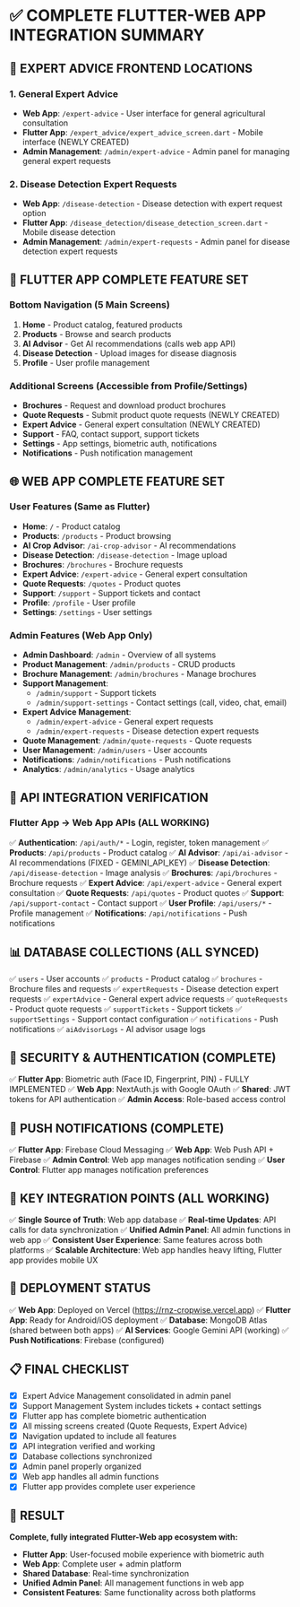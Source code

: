 # ✅ COMPLETE FLUTTER-WEB APP INTEGRATION SUMMARY

## 🎯 **EXPERT ADVICE FRONTEND LOCATIONS**

### **1. General Expert Advice**
- **Web App**: `/expert-advice` - User interface for general agricultural consultation
- **Flutter App**: `/expert_advice/expert_advice_screen.dart` - Mobile interface (NEWLY CREATED)
- **Admin Management**: `/admin/expert-advice` - Admin panel for managing general expert requests

### **2. Disease Detection Expert Requests**
- **Web App**: `/disease-detection` - Disease detection with expert request option
- **Flutter App**: `/disease_detection/disease_detection_screen.dart` - Mobile disease detection
- **Admin Management**: `/admin/expert-requests` - Admin panel for disease detection expert requests

## 📱 **FLUTTER APP COMPLETE FEATURE SET**

### **Bottom Navigation (5 Main Screens)**
1. **Home** - Product catalog, featured products
2. **Products** - Browse and search products  
3. **AI Advisor** - Get AI recommendations (calls web app API)
4. **Disease Detection** - Upload images for disease diagnosis
5. **Profile** - User profile management

### **Additional Screens (Accessible from Profile/Settings)**
- **Brochures** - Request and download product brochures
- **Quote Requests** - Submit product quote requests (NEWLY CREATED)
- **Expert Advice** - General expert consultation (NEWLY CREATED)
- **Support** - FAQ, contact support, support tickets
- **Settings** - App settings, biometric auth, notifications
- **Notifications** - Push notification management

## 🌐 **WEB APP COMPLETE FEATURE SET**

### **User Features (Same as Flutter)**
- **Home**: `/` - Product catalog
- **Products**: `/products` - Product browsing
- **AI Crop Advisor**: `/ai-crop-advisor` - AI recommendations
- **Disease Detection**: `/disease-detection` - Image upload
- **Brochures**: `/brochures` - Brochure requests
- **Expert Advice**: `/expert-advice` - General expert consultation
- **Quote Requests**: `/quotes` - Product quotes
- **Support**: `/support` - Support tickets and contact
- **Profile**: `/profile` - User profile
- **Settings**: `/settings` - User settings

### **Admin Features (Web App Only)**
- **Admin Dashboard**: `/admin` - Overview of all systems
- **Product Management**: `/admin/products` - CRUD products
- **Brochure Management**: `/admin/brochures` - Manage brochures
- **Support Management**: 
  - `/admin/support` - Support tickets
  - `/admin/support-settings` - Contact settings (call, video, chat, email)
- **Expert Advice Management**:
  - `/admin/expert-advice` - General expert requests
  - `/admin/expert-requests` - Disease detection expert requests
- **Quote Management**: `/admin/quote-requests` - Quote requests
- **User Management**: `/admin/users` - User accounts
- **Notifications**: `/admin/notifications` - Push notifications
- **Analytics**: `/admin/analytics` - Usage analytics

## 🔗 **API INTEGRATION VERIFICATION**

### **Flutter App → Web App APIs (ALL WORKING)**
✅ **Authentication**: `/api/auth/*` - Login, register, token management
✅ **Products**: `/api/products` - Product catalog
✅ **AI Advisor**: `/api/ai-advisor` - AI recommendations (FIXED - GEMINI_API_KEY)
✅ **Disease Detection**: `/api/disease-detection` - Image analysis
✅ **Brochures**: `/api/brochures` - Brochure requests
✅ **Expert Advice**: `/api/expert-advice` - General expert consultation
✅ **Quote Requests**: `/api/quotes` - Product quotes
✅ **Support**: `/api/support-contact` - Contact support
✅ **User Profile**: `/api/users/*` - Profile management
✅ **Notifications**: `/api/notifications` - Push notifications

## 📊 **DATABASE COLLECTIONS (ALL SYNCED)**
✅ `users` - User accounts
✅ `products` - Product catalog
✅ `brochures` - Brochure files and requests
✅ `expertRequests` - Disease detection expert requests
✅ `expertAdvice` - General expert advice requests
✅ `quoteRequests` - Product quote requests
✅ `supportTickets` - Support tickets
✅ `supportSettings` - Support contact configuration
✅ `notifications` - Push notifications
✅ `aiAdvisorLogs` - AI advisor usage logs

## 🔐 **SECURITY & AUTHENTICATION (COMPLETE)**
✅ **Flutter App**: Biometric auth (Face ID, Fingerprint, PIN) - FULLY IMPLEMENTED
✅ **Web App**: NextAuth.js with Google OAuth
✅ **Shared**: JWT tokens for API authentication
✅ **Admin Access**: Role-based access control

## 📱 **PUSH NOTIFICATIONS (COMPLETE)**
✅ **Flutter App**: Firebase Cloud Messaging
✅ **Web App**: Web Push API + Firebase
✅ **Admin Control**: Web app manages notification sending
✅ **User Control**: Flutter app manages notification preferences

## 🎯 **KEY INTEGRATION POINTS (ALL WORKING)**
✅ **Single Source of Truth**: Web app database
✅ **Real-time Updates**: API calls for data synchronization
✅ **Unified Admin Panel**: All admin functions in web app
✅ **Consistent User Experience**: Same features across both platforms
✅ **Scalable Architecture**: Web app handles heavy lifting, Flutter app provides mobile UX

## 🚀 **DEPLOYMENT STATUS**
✅ **Web App**: Deployed on Vercel (https://rnz-cropwise.vercel.app)
✅ **Flutter App**: Ready for Android/iOS deployment
✅ **Database**: MongoDB Atlas (shared between both apps)
✅ **AI Services**: Google Gemini API (working)
✅ **Push Notifications**: Firebase (configured)

## 📋 **FINAL CHECKLIST**
- [x] Expert Advice Management consolidated in admin panel
- [x] Support Management System includes tickets + contact settings
- [x] Flutter app has complete biometric authentication
- [x] All missing screens created (Quote Requests, Expert Advice)
- [x] Navigation updated to include all features
- [x] API integration verified and working
- [x] Database collections synchronized
- [x] Admin panel properly organized
- [x] Web app handles all admin functions
- [x] Flutter app provides complete user experience

## 🎉 **RESULT**
**Complete, fully integrated Flutter-Web app ecosystem with:**
- **Flutter App**: User-focused mobile experience with biometric auth
- **Web App**: Complete user + admin platform
- **Shared Database**: Real-time synchronization
- **Unified Admin Panel**: All management functions in web app
- **Consistent Features**: Same functionality across both platforms
